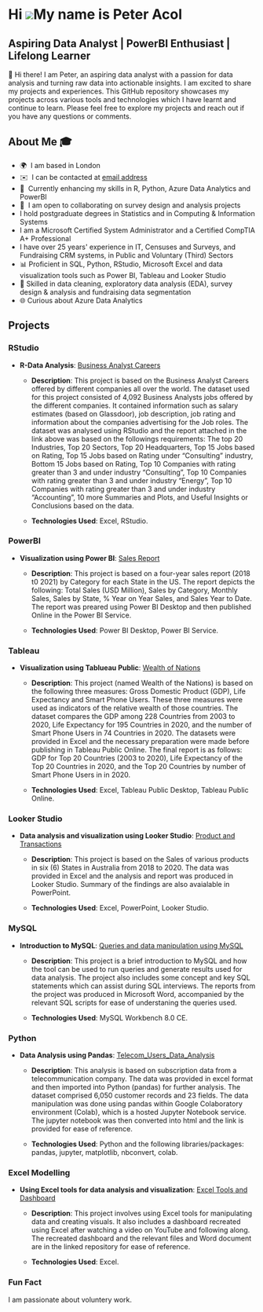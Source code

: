 Hi ![](https://user-images.githubusercontent.com/18350557/176309783-0785949b-9127-417c-8b55-ab5a4333674e.gif)My name is Peter Acol
==================================================================================================================================

Aspiring Data Analyst | PowerBI Enthusiast | Lifelong Learner
-------------------------------------------------------------


👋 Hi there! I am Peter, an aspiring data analyst with a passion for data analysis and turning raw data into actionable insights. I am excited to share my projects and experiences. This GitHub repository showcases my projects across various tools and technologies which I have learnt and continue to learn. Please feel free to explore my projects and reach out if you have any questions or comments.

## About Me 🎓 
* 🌍  I am based in London
* ✉️  I can be contacted at [email address](mailto:peter_acol@yahoo.com)
* 🧠  Currently enhancing my skiIls in R, Python, Azure Data Analytics and PowerBI
* 🤝  I am open to collaborating on survey design and analysis projects
*    I hold postgraduate degrees in Statistics and in Computing & Information Systems
* I am a Microsoft Certified System Administrator and a Certified CompTIA A+ Professional
* I have over 25 years' experience in IT, Censuses and Surveys, and Fundraising CRM systems, in Public and Voluntary (Third) Sectors
* 📊 Proficient in SQL, Python, RStudio, Microsoft Excel and data visualization tools such as Power BI, Tableau and Looker Studio
* 🧩 Skilled in data cleaning, exploratory data analysis (EDA), survey design & analysis and fundraising data segmentation
* 🌐 Curious about Azure Data Analytics 

## Projects

### RStudio
- **R-Data Analysis**: [Business Analyst Careers](https://github.com/peteracol/RStudio)
  - **Description**:
    This project is based on the Business Analyst Careers offered by different companies all over the world. The dataset used for this project consisted of 4,092         Business Analysts jobs offered by the different companies. It contained information such as salary estimates (based on Glassdoor), job description, job rating and     information about the companies advertising for the Job roles. The dataset was analysed using RStudio and the report attached in the link above was based on the       followings requirements: The top 20 Industries, Top 20 Sectors, Top 20 Headquarters, Top 15 Jobs based on Rating, Top 15 Jobs based on Rating under “Consulting”       industry, Bottom 15 Jobs based on Rating, Top 10 Companies with rating greater than 3 and under industry “Consulting”, Top 10 Companies with rating greater than 3     and under industry “Energy”, Top 10 Companies with rating greater than 3 and under industry “Accounting”, 10 more Summaries and Plots, and Useful Insights or          Conclusions based on the data.

  - **Technologies Used**: Excel, RStudio.

### PowerBI
- **Visualization using Power BI**: [Sales Report](https://app.powerbi.com/groups/me/reports/aa60a458-61db-47ad-a25a-02272e937307/3355ce717c475273b09d?experience=power-bi)
  - **Description**: This project is based on a four-year sales report (2018 t0 2021) by Category for each State in the US. The report depicts the following: Total       Sales (USD Million), Sales by Category, Monthly Sales, Sales by State, % Year on Year Sales, and Sales Year to Date. The report was preared using Power BI Desktop     and then published Online in the Power BI Service.
    
  - **Technologies Used**: Power BI Desktop, Power BI Service.

### Tableau
- **Visualization using Tablueau Public**: [Wealth of Nations](https://public.tableau.com/app/profile/peter.acol/viz/Data_Visualization_Assignment1/DashboardWealthofNations?publish=yes)
  - **Description**: This project (named Wealth of the Nations) is based on the following three measures: Gross Domestic Product (GDP), Life Expectancy and Smart         Phone Users. These three measures were used as indicators of the relative wealth of those countries. The dataset compares the GDP among 228 Countries from 2003 to     2020, Life Expectancy for 195 Countries in 2020, and the number of Smart Phone Users in 74 Countries in 2020. The datasets were provided in Excel and the necessary     preparation were made before publishing in Tableau Public Online. The final report is as follows: GDP for Top 20 Countries (2003 to 2020), Life Expectancy of the     Top 20 Countries in 2020, and the Top 20 Countries by number of Smart Phone Users in  in 2020.
    
  - **Technologies Used**: Excel, Tableau Public Desktop, Tableau Public Online.

### Looker Studio 
- **Data analysis and visualization using Looker Studio**: [Product and Transactions](https://lookerstudio.google.com/reporting/fa3fd8f8-8f5d-4926-a813-a1bb5c36d41a/page/O7a0D)
  - **Description**: This project is based on the Sales of various products in six (6) States in Australia from 2018 to 2020. The data was provided in Excel and the       analysis and report was produced in Looker Studio. Summary of the findings are also avaialable in PowerPoint.
        
  - **Technologies Used**: Excel, PowerPoint, Looker Studio.
    
### MySQL
- **Introduction to MySQL**: [Queries and data manipulation using MySQL](https://github.com/peteracol/MySQL)
  - **Description**: This project is a brief introduction to MySQL and how the tool can be used to run queries and generate results used for data analysis. The             project also includes some concept and key SQL statements which can assist during SQL interviews. The reports from the project was produced in Microsoft               Word, accompanied by the relevant SQL scripts for ease of understaning the queries used.
    
  - **Technologies Used**: MySQL Workbench 8.0 CE.

### Python
- **Data Analysis using Pandas**: [Telecom_Users_Data_Analysis](https://github.com/peteracol/Python)
  - **Description**: This analysis is based on subscription data from a telecommunication company. The data was provided in excel format and then imported into            Python (pandas) for further analysis. The dataset comprised 6,050 customer records and 23 fields. The data manipulation was done using pandas within Google            Colaboratory environment (Colab), which is a hosted Jupyter Notebook service. The jupyter notebook was then converted into html and the link is provided for ease     of reference.
    
  - **Technologies Used**: Python and the following libraries/packages: pandas, jupyter, matplotlib, nbconvert, colab.

### Excel Modelling
- **Using Excel tools for data analysis and visualization**: [Excel Tools and Dashboard](https://github.com/peteracol/Excel)
  - **Description**: This project involves using Excel tools for manipulating data and creating visuals. It also includes a dashboard recreated using Excel after           watching a video on YouTube and following along. The recreated dashboard and the relevant files and Word document are in the linked repository for ease of              reference.
    
  - **Technologies Used**: Excel.


### Fun Fact
I am passionate about voluntery work.

